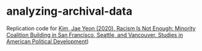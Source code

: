 # analyzing-archival-data

Replication code for [Kim, Jae Yeon (2020). Racism Is Not Enough: Minority Coalition Building in San Francisco, Seattle, and Vancouver. Studies in American Political Development](https://www.cambridge.org/core/journals/studies-in-american-political-development/article/racism-is-not-enough-minority-coalition-building-in-san-francisco-seattle-and-vancouver/7557642023E744D2E0FA68D800C8E08E/share/acc3d5f2d658e9ab2b3af76a69ab40dd510702c8))
